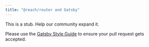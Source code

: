 ```yaml
---
title: "@reach/router and Gatsby"
---
```


This is a stub. Help our community expand it.

Please use the [Gatsby Style Guide](/contributing/gatsby-style-guide/) to ensure your
pull request gets accepted.
